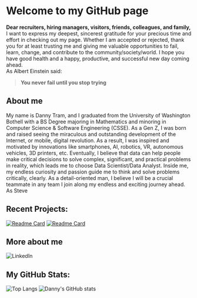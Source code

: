 # Welcome to my GitHub page
**Dear recruiters, hiring managers, visitors, friends, colleagues, and family,** <br />
I want to express my deepest, sincerest gratitude for your precious time and effort in checking out my page. Whether I am accepted or rejected, thank you for at least trusting me and giving me valuable opportunities to fail, learn, change, and contribute to the community/society/world. I hope you have good health and a happy, productive, and successful new day coming ahead. <br />
As Albert Einstein said:
> **You never fail until you stop trying**

## About me
My name is Danny Tram, and I graduated from the University of Washington Bothell with a BS Degree majoring in Mathematics and minoring in Computer Science & Software Engineering (CSSE). As a Gen Z, I was born and raised seeing the miraculous and outstanding development of the Internet, or mobile, digital revolution. As a result, I was inspired and motivated by innovations like smartphones, AI, robotics, VR, autonomous vehicles, 3D printers, etc. Eventually, I believe that data can help people make critical decisions to solve complex, significant, and practical problems in reality, which leads me to choose Data Scientist/Data Analyst. Inside me, my endless curiosity and passion guide me to think and solve problems critically, clearly. As a detail-oriented man, I believe I will be a crucial teammate in any team I join along my endless and exciting journey ahead. As Steve

## Recent Projects:
[![Readme Card](https://github-readme-stats.vercel.app/api/pin/?username=tramnhatquang&repo=GuessingGameProject&show_owner=true)](https://github.com/tramnhatquang/GuessingGameProject)
[![Readme Card](https://github-readme-stats.vercel.app/api/pin/?username=tramnhatquang&repo=RockPaperScissorsGame&show_owner=true)](https://github.com/tramnhatquang/RockPaperScissorsGame)

## More about me
![LinkedIn](https://img.shields.io/badge/linkedin-%230077B5.svg?style=for-the-badge&logo=linkedin&logoColor=white&url=https://www.linkedin.com/in/danny-tram/)

## My GitHub Stats:
![Top Langs](https://github-readme-stats.vercel.app/api/top-langs/?username=tramnhatquang&layout=compact)
![Danny's GitHub stats](https://github-readme-stats.vercel.app/api?username=tramnhatquang&show_icons=true&theme=synthwave&include_all_commits=true&count_private=true)
<br />
